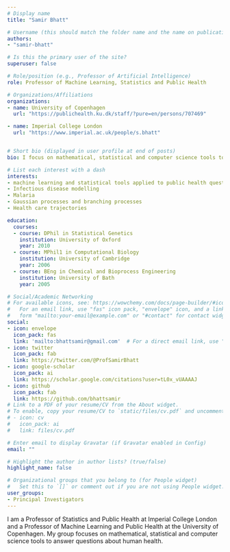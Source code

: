 ```yaml
---
# Display name
title: "Samir Bhatt"

# Username (this should match the folder name and the name on publications)
authors:
- "samir-bhatt"

# Is this the primary user of the site?
superuser: false

# Role/position (e.g., Professor of Artificial Intelligence)
role: Professor of Machine Learning, Statistics and Public Health

# Organizations/Affiliations
organizations:
- name: University of Copenhagen
  url: "https://publichealth.ku.dk/staff/?pure=en/persons/707469"

- name: Imperial College London
  url: "https://www.imperial.ac.uk/people/s.bhatt"


# Short bio (displayed in user profile at end of posts)
bio: I focus on mathematical, statistical and computer science tools to answer questions about human health.

# List each interest with a dash
interests:
- machine learning and statistical tools applied to public health questions
- Infectious disease modelling
- Malaria
- Gaussian processes and branching processes
- Health care trajectories

education:
  courses:
  - course: DPhil in Statistical Genetics
    institution: University of Oxford
    year: 2010
  - course: MPhil1 in Computational Biology
    institution: University of Cambridge
    year: 2006
  - course: BEng in Chemical and Bioprocess Engineering
    institution: University of Bath
    year: 2005

# Social/Academic Networking
# For available icons, see: https://wowchemy.com/docs/page-builder/#icons
#   For an email link, use "fas" icon pack, "envelope" icon, and a link in the
#   form "mailto:your-email@example.com" or "#contact" for contact widget.
social:
- icon: envelope
  icon_pack: fas
  link: 'mailto:bhattsamir@gmail.com'  # For a direct email link, use "mailto:test@example.org".
- icon: twitter
  icon_pack: fab
  link: https://twitter.com/@ProfSamirBhatt
- icon: google-scholar
  icon_pack: ai
  link: https://scholar.google.com/citations?user=tL0x_vUAAAAJ
- icon: github
  icon_pack: fab
  link: https://github.com/bhattsamir
# Link to a PDF of your resume/CV from the About widget.
# To enable, copy your resume/CV to `static/files/cv.pdf` and uncomment the lines below.
# - icon: cv
#   icon_pack: ai
#   link: files/cv.pdf

# Enter email to display Gravatar (if Gravatar enabled in Config)
email: ""

# Highlight the author in author lists? (true/false)
highlight_name: false

# Organizational groups that you belong to (for People widget)
#   Set this to `[]` or comment out if you are not using People widget.
user_groups:
- Principal Investigators
---
```


I am a Professor of Statistics and Public Health at Imperial College London and a Professor of Machine Learning and Public Health at the University of Copenhagen. My group focuses on mathematical, statistical and computer science tools to answer questions about human health.